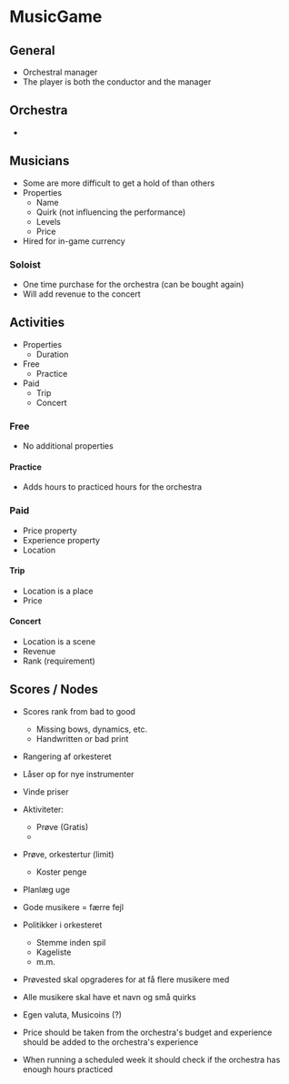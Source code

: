 # MusicGame
## General
- Orchestral manager
- The player is both the conductor and the manager

## Orchestra
- 

## Musicians
- Some are more difficult to get a hold of than others
- Properties
  - Name
  - Quirk (not influencing the performance)
  - Levels
  - Price
- Hired for in-game currency

### Soloist
- One time purchase for the orchestra (can be bought again)
- Will add revenue to the concert

## Activities
- Properties
  - Duration
- Free
  - Practice
- Paid
  - Trip
  - Concert
  
### Free
- No additional properties

#### Practice
- Adds hours to practiced hours for the orchestra

### Paid
- Price property
- Experience property
- Location

#### Trip
- Location is a place
- Price

#### Concert
- Location is a scene
- Revenue
- Rank (requirement)

## Scores / Nodes
- Scores rank from bad to good
  - Missing bows, dynamics, etc.
  - Handwritten or bad print

- Rangering af orkesteret
- Låser op for nye instrumenter
- Vinde priser
- Aktiviteter:
    - Prøve (Gratis)
    - 
- Prøve, orkestertur (limit)
    - Koster penge
- Planlæg uge
- Gode musikere = færre fejl
- Politikker i orkesteret
    - Stemme inden spil
    - Kageliste 
    - m.m.
- Prøvested skal opgraderes for at få flere musikere med
- Alle musikere skal have et navn og små quirks
- Egen valuta, Musicoins (?)
- Price should be taken from the orchestra's budget and experience should be added to the orchestra's experience
- When running a scheduled week it should check if the orchestra has enough hours practiced
